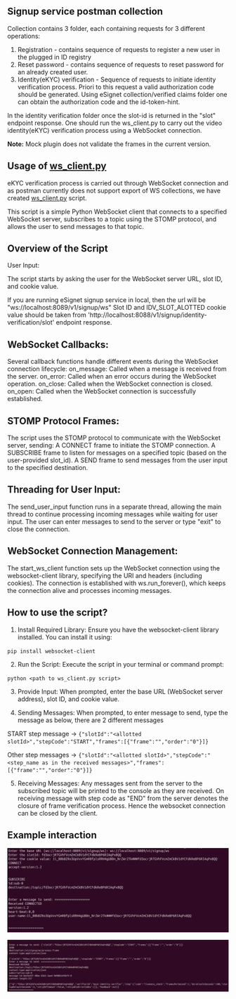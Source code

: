 ## Signup service postman collection

Collection contains 3 folder, each containing requests for 3 different operations:

1. Registration - contains sequence of requests to register a new user in the plugged in ID registry
2. Reset password - contains sequence of requests to reset password for an already created user.
3. Identity(eKYC) verification - Sequence of requests to initiate identity verification process. Priori to this 
request a valid authorization code should be generated. Using eSignet collection/verified claims folder one
can obtain the authorization code and the id-token-hint.

In the identity verification folder once the slot-id is returned in the "slot" endpoint response. One should run the ws_client.py to 
carry out the video identity(eKYC) verification process using a WebSocket connection.

**Note:** Mock plugin does not validate the frames in the current version.

## Usage of [ws_client.py](ws_client.py)

eKYC verification process is carried out through WebSocket connection and as postman currently does not support export of WS 
collections, we have created [ws_client.py](ws_client.py) script.

This script is a simple Python WebSocket client that connects to a specified WebSocket server, subscribes to a topic using 
the STOMP protocol, and allows the user to send messages to that topic.

## Overview of the Script
User Input:

The script starts by asking the user for the WebSocket server URL, slot ID, and cookie value.

If you are running eSignet signup service in local, then the url will be "ws://localhost:8089/v1/signup/ws"
Slot ID and IDV_SLOT_ALOTTED cookie value should be taken from 'http://localhost:8088/v1/signup/identity-verification/slot' endpoint response.

## WebSocket Callbacks:

Several callback functions handle different events during the WebSocket connection lifecycle:
on_message: Called when a message is received from the server.
on_error: Called when an error occurs during the WebSocket operation.
on_close: Called when the WebSocket connection is closed.
on_open: Called when the WebSocket connection is successfully established.

## STOMP Protocol Frames:

The script uses the STOMP protocol to communicate with the WebSocket server, sending:
A CONNECT frame to initiate the STOMP connection.
A SUBSCRIBE frame to listen for messages on a specified topic (based on the user-provided slot_id).
A SEND frame to send messages from the user input to the specified destination.

## Threading for User Input:

The send_user_input function runs in a separate thread, allowing the main thread to continue processing incoming messages while waiting for user input.
The user can enter messages to send to the server or type "exit" to close the connection.

## WebSocket Connection Management:

The start_ws_client function sets up the WebSocket connection using the websocket-client library, specifying the URI and headers (including cookies).
The connection is established with ws.run_forever(), which keeps the connection alive and processes incoming messages.


## How to use the script?
1. Install Required Library: Ensure you have the websocket-client library installed. You can install it using:

`pip install websocket-client`

2. Run the Script: Execute the script in your terminal or command prompt:

`python <path to ws_client.py script>`

3. Provide Input: When prompted, enter the base URL (WebSocket server address), slot ID, and cookie value.

4. Sending Messages: When prompted, to enter message to send, type the message as below, there are 2 different messages

START step message -> `{"slotId":"<allotted slotId>","stepCode":"START","frames":[{"frame":"","order":"0"}]}`

Other step messages -> `{"slotId":"<allotted slotId>","stepCode":"<step_name as in the received messages>","frames":[{"frame":"","order":"0"}]}`

5. Receiving Messages: Any messages sent from the server to the subscribed topic will be printed to the console as they are received. On receiving message
with step code as "END" from the server denotes the closure of frame verification process. Hence the websocket connection can be closed by the client.


## Example interaction


![img.png](interaction_1.png)

![img_1.png](interaction_2.png)